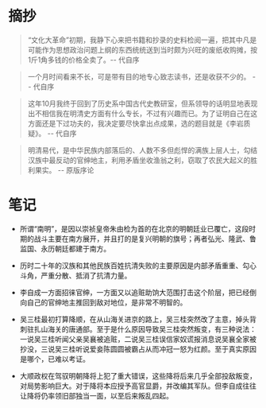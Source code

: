 # 摘抄
> “文化大革命”初期，我静下心来把书籍和抄录的史料检阅一遍，把其中凡是可能作为思想政治问题上纲的东西统统送到当时颇为兴旺的废纸收购摊，按1斤1角多钱的价格全卖了。-- 代自序

> 一个月时间看来不长，可是带有目的地专心致志读书，还是收获不少的。 -- 代自序

> 这年10月我终于回到了历史系中国古代史教研室，但系领导的话明显地表现出不相信我在明清史方面有什么专长，不过有兴趣而已。为了证明自己在这方面还是下过功夫的，我决定要尽快拿出点成果，选的题目就是《李岩质疑》。 -- 代自序

> 明清易代，是中华民族内部落后的、人数不多但彪悍的满族上层人士，勾结汉族中最反动的官绅地主，利用矛盾坐收渔翁之利，窃取了农民大起义的胜利果实。 -- 原版序论



# 笔记
- 所谓“南明”，是因以崇祯皇帝朱由检为首的在北京的明朝廷业已覆亡，这段时期的战斗主要在南方展开，并且打的是复兴明朝的旗号；再者弘光、隆武、鲁监国、永历朝廷都建于南方。

- 历时二十年的汉族和其他民族百姓抗清失败的主要原因是内部矛盾重重、勾心斗角，严重分散、抵消了抗清力量。

- 李自成一方面招徕官绅，一方面又以追赃助饷大范围打击这个阶层，把已经倒向自己的官绅地主推回到敌对地位，是非常不明智的。

- 吴三桂最初打算降顺，在从山海关进京的路上，吴三桂突然改了主意，掉头背刺驻扎山海关的唐通部。至于是什么原因导致吴三桂突然叛变，有三种说法：一说吴三桂听闻父亲吴襄被追赃，二说吴三桂误信家奴谎报消息说吴襄全家被抄没，三说吴三桂听说爱妾陈圆圆被霸占从而冲冠一怒为红颜。至于真实原因是哪个，已难以考证。

- 大顺政权在驾驭明朝降将上犯了重大错误，这些降将后来几乎全部投敌叛变，对局势影响巨大。对于降将本应授予高官显爵，并改编其军队。但李自成往往让降将仍率领旧部独当一面，以至后来叛乱四起。